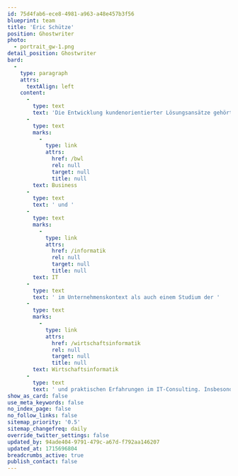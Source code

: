 ```yaml
---
id: 75d4fab6-ece8-4981-a963-a48e457b3f56
blueprint: team
title: 'Eric Schütze'
position: Ghostwriter
photo:
  - portrait_gw-1.png
detail_position: Ghostwriter
bard:
  -
    type: paragraph
    attrs:
      textAlign: left
    content:
      -
        type: text
        text: 'Die Entwicklung kundenorientierter Lösungsansätze gehört ebenso zur Expertise von Eric Schütze wie die Arbeit nach akademischen Standards. Die Grundlage dessen obliegt sowohl der Affinität für die Vereinbarkeit von '
      -
        type: text
        marks:
          -
            type: link
            attrs:
              href: /bwl
              rel: null
              target: null
              title: null
        text: Business
      -
        type: text
        text: ' und '
      -
        type: text
        marks:
          -
            type: link
            attrs:
              href: /informatik
              rel: null
              target: null
              title: null
        text: IT
      -
        type: text
        text: ' im Unternehmenskontext als auch einem Studium der '
      -
        type: text
        marks:
          -
            type: link
            attrs:
              href: /wirtschaftsinformatik
              rel: null
              target: null
              title: null
        text: Wirtschaftsinformatik
      -
        type: text
        text: ' und praktischen Erfahrungen im IT-Consulting. Insbesondere die disruptive Veränderung der Geschäftswelt infolge der Digitalisierung sowie die damit einhergehenden unternehmerischen Handlungsfelder, die sich bspw. auf das Personalmanagement, die Unternehmenskultur, das Change- und Innovationsmanagement beziehen, stellen einen thematischen Schwerpunkt der Arbeit von Eric Schütze dar.'
show_as_card: false
use_meta_keywords: false
no_index_page: false
no_follow_links: false
sitemap_priority: '0.5'
sitemap_changefreq: daily
override_twitter_settings: false
updated_by: 94ade404-9791-479c-a67d-f792aa146207
updated_at: 1715696804
breadcrumbs_active: true
publish_contact: false
---
```

